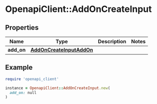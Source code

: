 # OpenapiClient::AddOnCreateInput

## Properties

| Name | Type | Description | Notes |
| ---- | ---- | ----------- | ----- |
| **add_on** | [**AddOnCreateInputAddOn**](AddOnCreateInputAddOn.md) |  |  |

## Example

```ruby
require 'openapi_client'

instance = OpenapiClient::AddOnCreateInput.new(
  add_on: null
)
```

